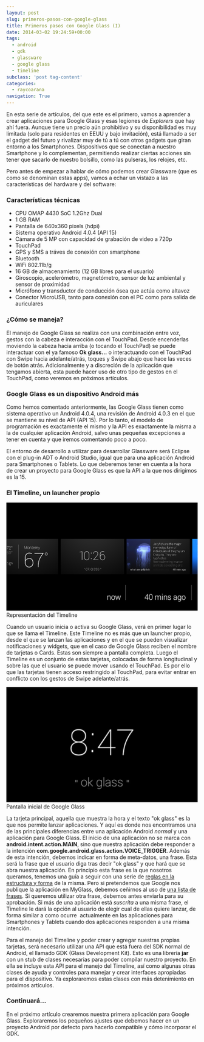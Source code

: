 ```yaml
---
layout: post
slug: primeros-pasos-con-google-glass
title: Primeros pasos con Google Glass (I)
date: 2014-03-02 19:24:59+00:00
tags:
  - android
  - gdk
  - glassware
  - google glass
  - timeline
subclass: 'post tag-content'
categories:
  - raycoarana
navigation: True
---
```


En esta serie de artículos, del que este es el primero, vamos a aprender a crear aplicaciones para Google Glass y esas legiones de _Explorers_ que hay ahí fuera. Aunque tiene un precio aún prohibitivo y su disponibilidad es muy limitada (solo para residentes en EEUU y bajo invitación), está llamado a ser el gadget del futuro y rivalizar muy de tú a tú con otros gadgets que giran entorno a los Smartphones. Dispositivos que se conectan a nuestro Smartphone y lo complementan, permitiendo realizar ciertas acciones sin tener que sacarlo de nuestro bolsillo, como las pulseras, los relojes, etc.

<!--more-->

Pero antes de empezar a hablar de cómo podemos crear Glassware (que es como se denominan estas apps), vamos a echar un vistazo a las características del hardware y del software:

### Características técnicas
	
  * CPU OMAP 4430 SoC 1.2Ghz Dual
  * 1 GB RAM	
  * Pantalla de 640x360 pixels (hdpi)
  * Sistema operativo Android 4.0.4 (API 15)
  * Cámara de 5 MP con capacidad de grabación de video a 720p
  * TouchPad
  * GPS y SMS a tráves de conexión con smartphone
  * Bluetooth
  * WiFi 802.11b/g
  * 16 GB de almacenamiento (12 GB libres para el usuario)
  * Giroscopio, acelerómetro, magnetómetro, sensor de luz ambiental y sensor de proximidad
  * Micrófono y transductor de conducción ósea que actúa como altavoz
  * Conector MicroUSB, tanto para conexión con el PC como para salida de auriculares

### ¿Cómo se maneja?

El manejo de Google Glass se realiza con una combinación entre voz, gestos con la cabeza e interacción con el TouchPad. Desde encenderlas moviendo la cabeza hacia arriba (o tocando el TouchPad) se puede interactuar con el ya famoso **Ok glass...** o interactuando con el TouchPad con Swipe hacia adelante/atrás, toques y Swipe abajo que hace las veces de botón atrás. Adicionalmente y a discreción de la aplicación que tengamos abierta, esta puede hacer uso de otro tipo de gestos en el TouchPad, como veremos en próximos artículos.

### Google Glass es un dispositivo Android más

Como hemos comentado anteriormente, las Google Glass tienen como sistema operativo un Android 4.0.4, una revisión de Android 4.0.3 en el que se mantiene su nivel de API (API 15). Por lo tanto, el modelo de programación es exactamente el mismo y la API es exactamente la misma a la de cualquier aplicación Android, salvo unas pequeñas excepciones a tener en cuenta y que iremos comentando poco a poco.

El entorno de desarrollo a utilizar para desarrollar Glassware será Eclipse con el plug-in ADT o Android Studio, igual que para una aplicación Android para Smartphones o Tablets. Lo que deberemos tener en cuenta a la hora de crear un proyecto para Google Glass es que la API a la que nos dirigimos es la 15.

### El Timeline, un launcher propio

![Representación del Timeline](/assets/images/timeline.png) Representación del Timeline

Cuando un usuario inicia o activa su Google Glass, verá en primer lugar lo que se llama el Timeline. Este Timeline no es más que un launcher propio, desde el que se lanzan las aplicaciones y en el que se pueden visualizar notificaciones y widgets, que en el caso de Google Glass reciben el nombre de tarjetas o Cards. Estas son siempre a pantalla completa. Luego el Timeline es un conjunto de estas tarjetas, colocadas de forma longitudinal y sobre las que el usuario se puede mover usando el TouchPad. Es por ello que las tarjetas tienen acceso restringido al TouchPad, para evitar entrar en conflicto con los gestos de Swipe adelante/atrás.

![Pantalla inicial de Google Glass](/assets/images/ok-glass-e1393787954995.png) Pantalla inicial de Google Glass

La tarjeta principal, aquella que muestra la hora y el texto "ok glass" es la que nos permite lanzar aplicaciones. Y aquí es donde nos encontramos una de las principales diferencias entre una aplicación Android _normal_ y una aplicación para Google Glass. El inicio de una aplicación no se marca con **android.intent.action.MAIN**, sino que nuestra aplicación debe responder a la intención **com.google.android.glass.action.VOICE_TRIGGER**. Además de esta intención, debemos indicar en forma de meta-datos, una frase. Esta será la frase que el usuario diga tras decir "ok glass" y que hará que se abra nuestra aplicación. En principio esta frase es la que nosotros queramos, tenemos una guía a seguir con una serie de [reglas en la estructura y forma](https://developers.google.com/glass/distribute/voice-checklist) de la misma. Pero si pretendemos que Google nos publique la aplicación en MyGlass, debemos ceñirnos al uso de [una lista de frases](https://developers.google.com/glass/develop/gdk/input/voice#existing_voice_commands). Si queremos utilizar otra frase, debemos antes enviarla para su aprobación. Si más de una aplicación está _suscrita_ a una misma frase, el Timeline le dará la opción al usuario de elegir cual de ellas quiere lanzar, de forma similar a como ocurre  actualmente en las aplicaciones para Smartphones y Tablets cuando dos aplicaciones responden a una misma intención.

Para el manejo del Timeline y poder crear y agregar nuestras propias tarjetas, será necesario utilizar una API que está fuera del SDK normal de Android, el llamado GDK (Glass Development Kit). Esto es una librería **jar** con un stub de clases necesarias para poder compilar nuestro proyecto. En ella se incluye esta API para el manejo del Timeline, así como algunas otras clases de ayuda y controles para manejar y crear interfaces apropiadas para el dispositivo. Ya exploraremos estas clases con más detenimiento en próximos artículos.

### Continuará...

En el próximo artículo crearemos nuestra primera aplicación para Google Glass. Exploraremos los pequeños ajustes que debemos hacer en un proyecto Android por defecto para hacerlo compatible y cómo incorporar el GDK.
